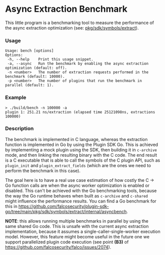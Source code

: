 # Async Extraction Benchmark

This little program is a benchmarking tool to measure the performance of the async extraction optimization (see: [pkg/sdk/symbols/extract](https://github.com/falcosecurity/plugin-sdk-go/tree/main/pkg/sdk/symbols/extract)).

### Usage

```
Usage: bench [options]
Options:
 -h, --help    Print this usage snippet.
 -a, --async   Run the benchmark by enabling the async extraction optimization (default: off).
 -n <number>   The number of extraction requests performed in the benchmark (default: 10000).
 -p <number>   The number of plugins that run the benchmark in parallel (default: 1).
```

### Example
```
> ./build/bench -n 100000 -a
plugin 1: 251.21 ns/extraction (elapsed time 25121098ns, extractions 100000)
```

### Description

The benchmark is implemented in C language, whereas the extraction function is implemented in Go by using the Plugin SDK Go. This is achieved by implementing a mock plugin using the SDK, then building it in `c-archive` mode, and then linking the resulting binary with the C code. The end result is a C executable that is able to call the symbols of the C plugin API, such as `plugin_init` and `plugin_extract_fields` (which are the ones we need to perform the benchmark in this case).

The goal here is to have a real use case estimation of how costly the C -> Go function calls are when the async worker optimization is enabled or disabled. This can't be achieved with the Go benchmarking tools, because the way the Go runtime behaves when built as `c-archive` and `c-shared` might influence the performance results. You can find a Go benchmark for this in https://github.com/falcosecurity/plugin-sdk-go/tree/main/pkg/sdk/symbols/extract/internal/asyncbench.

**NOTE**: this allows running multiple benchmarks in parallel by using the same shared Go code. This is unsafe with the current async extraction implementation, because it assumes a single-caller-single-worker execution model. However, this feature might become useful in the future one we support parallelized plugin code execution (see point **(B3)** of https://github.com/falcosecurity/falco/issues/2074).